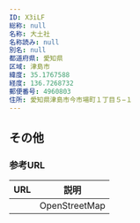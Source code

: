 ```yaml
---
ID: X3iLF
総称: null
名称: 大土社
名称読み: null
別名: null
都道府県: 愛知県
区域: 津島市
緯度: 35.1767588
経度: 136.7268732
郵便番号: 4960803
住所: 愛知県津島市今市場町１丁目５−１
---
```


## その他

### 参考URL

| URL | 説明          |
| --- | ------------- |
|     | OpenStreetMap |
